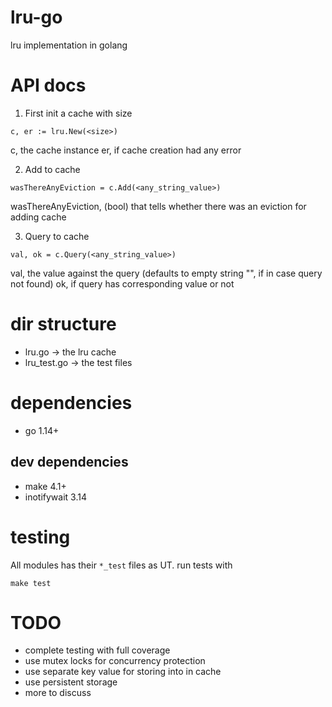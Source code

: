 # lru-go
lru implementation in golang

# API docs
1. First init a cache with size
```
c, er := lru.New(<size>)
```
c, the cache instance
er, if cache creation had any error

2. Add to cache
```
wasThereAnyEviction = c.Add(<any_string_value>)
```
wasThereAnyEviction, (bool) that tells whether there was an eviction for adding cache

3. Query to cache
```
val, ok = c.Query(<any_string_value>)
```
val, the value against the query (defaults to empty string "", if in case query not found)
ok, if query has corresponding value or not

# dir structure
* lru.go -> the lru cache
* lru_test.go -> the test files

# dependencies
* go 1.14+

## dev dependencies
* make 4.1+
* inotifywait 3.14

# testing
All modules has their `*_test` files as UT.
run tests with

```
make test
```

# TODO
* complete testing with full coverage
* use mutex locks for concurrency protection
* use separate key value for storing into in cache
* use persistent storage
* more to discuss
